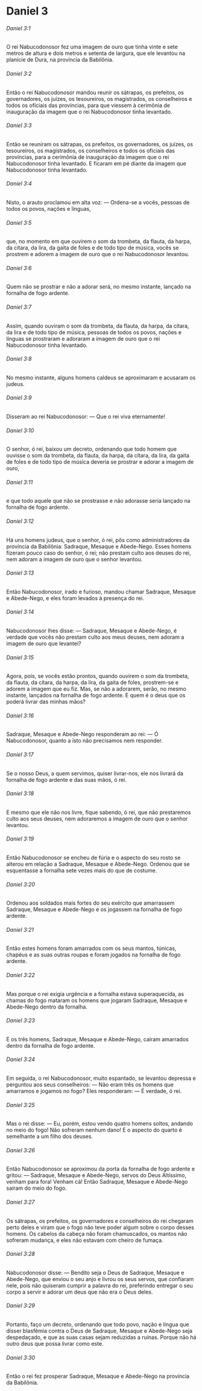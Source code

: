 # Daniel 3

###### Daniel 3:1

O rei Nabucodonosor fez uma imagem de ouro que tinha vinte e sete metros de altura e dois metros e setenta de largura, que ele levantou na planície de Dura, na província da Babilônia.

###### Daniel 3:2

Então o rei Nabucodonosor mandou reunir os sátrapas, os prefeitos, os governadores, os juízes, os tesoureiros, os magistrados, os conselheiros e todos os oficiais das províncias, para que viessem à cerimônia de inauguração da imagem que o rei Nabucodonosor tinha levantado.

###### Daniel 3:3

Então se reuniram os sátrapas, os prefeitos, os governadores, os juízes, os tesoureiros, os magistrados, os conselheiros e todos os oficiais das províncias, para a cerimônia de inauguração da imagem que o rei Nabucodonosor tinha levantado. E ficaram em pé diante da imagem que Nabucodonosor tinha levantado.

###### Daniel 3:4

Nisto, o arauto proclamou em alta voz: — Ordena-se a vocês, pessoas de todos os povos, nações e línguas,

###### Daniel 3:5

que, no momento em que ouvirem o som da trombeta, da flauta, da harpa, da cítara, da lira, da gaita de foles e de todo tipo de música, vocês se prostrem e adorem a imagem de ouro que o rei Nabucodonosor levantou.

###### Daniel 3:6

Quem não se prostrar e não a adorar será, no mesmo instante, lançado na fornalha de fogo ardente.

###### Daniel 3:7

Assim, quando ouviram o som da trombeta, da flauta, da harpa, da cítara, da lira e de todo tipo de música, pessoas de todos os povos, nações e línguas se prostraram e adoraram a imagem de ouro que o rei Nabucodonosor tinha levantado.

###### Daniel 3:8

No mesmo instante, alguns homens caldeus se aproximaram e acusaram os judeus.

###### Daniel 3:9

Disseram ao rei Nabucodonosor: — Que o rei viva eternamente!

###### Daniel 3:10

O senhor, ó rei, baixou um decreto, ordenando que todo homem que ouvisse o som da trombeta, da flauta, da harpa, da cítara, da lira, da gaita de foles e de todo tipo de música deveria se prostrar e adorar a imagem de ouro,

###### Daniel 3:11

e que todo aquele que não se prostrasse e não adorasse seria lançado na fornalha de fogo ardente.

###### Daniel 3:12

Há uns homens judeus, que o senhor, ó rei, pôs como administradores da província da Babilônia: Sadraque, Mesaque e Abede-Nego. Esses homens fizeram pouco caso do senhor, ó rei; não prestam culto aos deuses do rei, nem adoram a imagem de ouro que o senhor levantou.

###### Daniel 3:13

Então Nabucodonosor, irado e furioso, mandou chamar Sadraque, Mesaque e Abede-Nego, e eles foram levados à presença do rei.

###### Daniel 3:14

Nabucodonosor lhes disse: — Sadraque, Mesaque e Abede-Nego, é verdade que vocês não prestam culto aos meus deuses, nem adoram a imagem de ouro que levantei?

###### Daniel 3:15

Agora, pois, se vocês estão prontos, quando ouvirem o som da trombeta, da flauta, da cítara, da harpa, da lira, da gaita de foles, prostrem-se e adorem a imagem que eu fiz. Mas, se não a adorarem, serão, no mesmo instante, lançados na fornalha de fogo ardente. E quem é o deus que os poderá livrar das minhas mãos?

###### Daniel 3:16

Sadraque, Mesaque e Abede-Nego responderam ao rei: — Ó Nabucodonosor, quanto a isto não precisamos nem responder.

###### Daniel 3:17

Se o nosso Deus, a quem servimos, quiser livrar-nos, ele nos livrará da fornalha de fogo ardente e das suas mãos, ó rei.

###### Daniel 3:18

E mesmo que ele não nos livre, fique sabendo, ó rei, que não prestaremos culto aos seus deuses, nem adoraremos a imagem de ouro que o senhor levantou.

###### Daniel 3:19

Então Nabucodonosor se encheu de fúria e o aspecto do seu rosto se alterou em relação a Sadraque, Mesaque e Abede-Nego. Ordenou que se esquentasse a fornalha sete vezes mais do que de costume.

###### Daniel 3:20

Ordenou aos soldados mais fortes do seu exército que amarrassem Sadraque, Mesaque e Abede-Nego e os jogassem na fornalha de fogo ardente.

###### Daniel 3:21

Então estes homens foram amarrados com os seus mantos, túnicas, chapéus e as suas outras roupas e foram jogados na fornalha de fogo ardente.

###### Daniel 3:22

Mas porque o rei exigia urgência e a fornalha estava superaquecida, as chamas do fogo mataram os homens que jogaram Sadraque, Mesaque e Abede-Nego dentro da fornalha.

###### Daniel 3:23

E os três homens, Sadraque, Mesaque e Abede-Nego, caíram amarrados dentro da fornalha de fogo ardente.

###### Daniel 3:24

Em seguida, o rei Nabucodonosor, muito espantado, se levantou depressa e perguntou aos seus conselheiros: — Não eram três os homens que amarramos e jogamos no fogo? Eles responderam: — É verdade, ó rei.

###### Daniel 3:25

Mas o rei disse: — Eu, porém, estou vendo quatro homens soltos, andando no meio do fogo! Não sofreram nenhum dano! E o aspecto do quarto é semelhante a um filho dos deuses.

###### Daniel 3:26

Então Nabucodonosor se aproximou da porta da fornalha de fogo ardente e gritou: — Sadraque, Mesaque e Abede-Nego, servos do Deus Altíssimo, venham para fora! Venham cá! Então Sadraque, Mesaque e Abede-Nego saíram do meio do fogo.

###### Daniel 3:27

Os sátrapas, os prefeitos, os governadores e conselheiros do rei chegaram perto deles e viram que o fogo não teve poder algum sobre o corpo desses homens. Os cabelos da cabeça não foram chamuscados, os mantos não sofreram mudança, e eles não estavam com cheiro de fumaça.

###### Daniel 3:28

Nabucodonosor disse: — Bendito seja o Deus de Sadraque, Mesaque e Abede-Nego, que enviou o seu anjo e livrou os seus servos, que confiaram nele, pois não quiseram cumprir a palavra do rei, preferindo entregar o seu corpo a servir e adorar um deus que não era o Deus deles.

###### Daniel 3:29

Portanto, faço um decreto, ordenando que todo povo, nação e língua que disser blasfêmia contra o Deus de Sadraque, Mesaque e Abede-Nego seja despedaçado, e que as suas casas sejam reduzidas a ruínas. Porque não há outro deus que possa livrar como este.

###### Daniel 3:30

Então o rei fez prosperar Sadraque, Mesaque e Abede-Nego na província da Babilônia.

